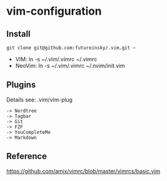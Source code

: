 # vim-configuration

## Install
    git clone git@github.com:futureinsky/.vim.git ~
* VIM:   ln -s ~/.vim/.vimrc ~/.vimrc
* NeoVim: ln -s ~/.vim/.vimrc ~/.nvim/init.vim


## Plugins
 Details see: .vim/vim-plug

    -> Nerdtree
    -> Tagbar
    -> Git
    -> FZF
    -> YouCompleteMe
    -> Markdown


## Reference
https://github.com/amix/vimrc/blob/master/vimrcs/basic.vim
